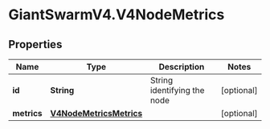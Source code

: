 # GiantSwarmV4.V4NodeMetrics

## Properties
Name | Type | Description | Notes
------------ | ------------- | ------------- | -------------
**id** | **String** | String identifying the node | [optional] 
**metrics** | [**V4NodeMetricsMetrics**](V4NodeMetricsMetrics.md) |  | [optional] 


